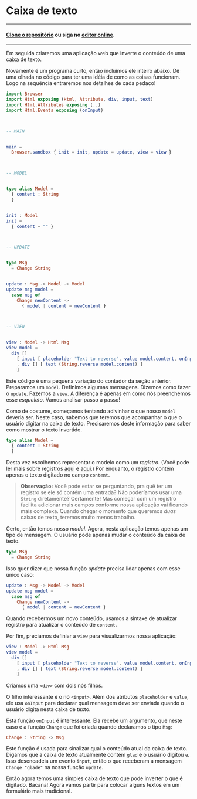 <!--
# Text Fields
-->
# Caixa de texto

<!--

---
#### [Clone the code](https://github.com/evancz/elm-architecture-tutorial/) or follow along in the [online editor](https://ellie-app.com/37gW7sj9wPVa1).
---
-->
---
#### [Clone o repositório](https://github.com/evancz/elm-architecture-tutorial/) ou siga no [editor online](https://ellie-app.com/37gW7sj9wPVa1).
---

<!--
We are about to create a simple app that reverses the contents of a text field.
-->
Em seguida criaremos uma aplicação web que inverte o conteúdo de uma caixa de texto.

<!--
Again this is a pretty short program, so I have included the whole thing here. Skim through to get an idea of how everything fits together. Right after that we will get into the details!
-->
Novamente é um programa curto, então incluímos ele inteiro abaixo. Dê uma olhada no código para ter uma idéia de como as coisas funcionam. Logo na sequência entraremos nos detalhes de cada pedaço!




```elm
import Browser
import Html exposing (Html, Attribute, div, input, text)
import Html.Attributes exposing (..)
import Html.Events exposing (onInput)



-- MAIN


main =
  Browser.sandbox { init = init, update = update, view = view }



-- MODEL


type alias Model =
  { content : String
  }


init : Model
init =
  { content = "" }



-- UPDATE


type Msg
  = Change String


update : Msg -> Model -> Model
update msg model =
  case msg of
    Change newContent ->
      { model | content = newContent }



-- VIEW


view : Model -> Html Msg
view model =
  div []
    [ input [ placeholder "Text to reverse", value model.content, onInput Change ] []
    , div [] [ text (String.reverse model.content) ]
    ]
```

<!--
This code is a slight variant of the counter from the previous section. You set up a model. You define some messages. You say how to `update`. You make your `view`. The difference is just in how we filled this skeleton in. Let's walk through that!
-->
Este código é uma pequena variação do contador da seção anterior. Preparamos um `model`. Definimos algumas mensagens. Dizemos como fazer o `update`. Fazemos a `view`. A diferença é apenas em como nós preenchemos esse _esqueleto_. Vamos analisar passo a passo!

<!--
As always, you start by guessing at what your `Model` should be. In our case, we know we are going to have to keep track of whatever the user has typed into the text field. We need that information so we know how to render the reversed text.
-->
Como de costume, começamos tentando adivinhar o que nosso `model` deveria ser. Neste caso, sabemos que teremos que acompanhar o que o usuário digitar na caixa de texto. Precisaremos deste informação para saber como mostrar o texto invertido.


```elm
type alias Model =
  { content : String
  }
```

<!--
This time I chose to represent the model as a record. (You can read more about records [here](https://guide.elm-lang.org/core_language.html#records) and [here](https://elm-lang.org/docs/records).) For now, the record stores the user input in the `content` field.
-->
Desta vez escolhemos representar o modelo como um _registro_. (Você pode ler mais sobre registros [aqui](https://guia.elm-lang.pt/core_language.html#records) e [aqui](https://elm-lang.org/docs/records).) Por enquanto, o registro contém apenas o texto digitado no campo `content`.

<!--
> **Note:** You may be wondering, why bother having a record if it only holds one entry? Couldn't you just use the string directly? Sure! But starting with a record makes it easy to add more fields as our app gets more complicated. When the time comes where we want *two* text inputs, we will have to do much less fiddling around.
-->
> **Observação:** Você pode estar se perguntando, pra quê ter um registro se ele só contém uma entrada? Não poderíamos usar uma `String` diretamente? Certamente! Mas começar com um registro facilita adicionar mais campos conforme nossa aplicação vai ficando mais complexa. Quando chegar o momento que queremos *duas* caixas de texto, teremos muito menos trabalho.

<!--
Okay, so we have our model. Now in this app there is only one kind of message really. The user can change the contents of the text field.
-->
Certo, então temos nosso _model_. Agora, nesta aplicação temos apenas um tipo de mensagem. O usuário pode apenas mudar o conteúdo da caixa de texto.


```elm
type Msg
  = Change String
```

<!--
This means our update function just has to handle this one case:
-->
Isso quer dizer que nossa função _update_ precisa lidar apenas com esse único caso:


```elm
update : Msg -> Model -> Model
update msg model =
  case msg of
    Change newContent ->
      { model | content = newContent }
```

<!--
When we receive new content, we use the record update syntax to update the contents of `content`.
-->
Quando recebermos um novo conteúdo, usamos a sintaxe de atualizar registro para atualizar o conteúdo de `content`.

<!--
Finally we need to say how to view our application:
-->
Por fim, preciamos definiar a `view` para visualizarmos nossa aplicação:


```elm
view : Model -> Html Msg
view model =
  div []
    [ input [ placeholder "Text to reverse", value model.content, onInput Change ] []
    , div [] [ text (String.reverse model.content) ]
    ]
```

<!--
We create a `<div>` with two children.
-->
Criamos uma `<div>` com dois nós filhos.

<!--
The interesting child is the `<input>` node. In addition to the `placeholder` and `value` attributes, it uses `onInput` to declare what messages should be sent when the user types into this input.
-->
O filho interessante é o nó `<input>`. Além dos atributos `placeholder` e `value`, ele usa `onInput` para declarar qual mensagem deve ser enviada quando o usuário digita nesta caixa de texto.

<!--
This `onInput` function is kind of interesting. It takes one argument, in this case the `Change` function which was created when we declared the `Msg` type:
-->
Esta função `onInput` é interessante. Ela recebe um argumento, que neste caso é a função `Change` que foi criada quando declaramos o tipo `Msg`:


```elm
Change : String -> Msg
```

<!--
This function is used to tag whatever is currently in the text field. So let's say the text field currently holds `glad` and the user types `e`. This triggers an `input` event, so we will get the message `Change "glade"` in our `update` function.
-->
Este função é usada para sinalizar qual o conteúdo atual da caixa de texto. Digamos que a caixa de texto atualmente contém `glad` e o usuário digitou `e`. Isso desencadeia um evento `input`, então o que receberam a mensagem `Change "glade"` na nossa função `update`.

<!--
So now we have a simple text field that can reverse user input. Neat! Now on to putting a bunch of text fields together into a more traditional form.
-->
Então agora temos uma simples caixa de texto que pode inverter o que é digitado. Bacana! Agora vamos partir para colocar alguns textos em um formulário mais tradicional.

